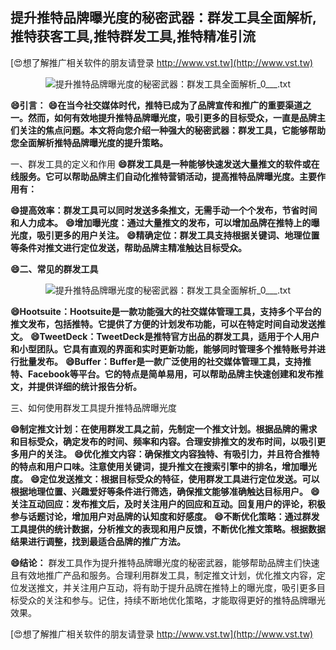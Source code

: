## **提升推特品牌曝光度的秘密武器：群发工具全面解析,推特获客工具,推特群发工具,推特精准引流**

[😍想了解推广相关软件的朋友请登录 http://www.vst.tw](http://www.vst.tw)

 <center><img src="https://vst.tw/MP4/tuiguang/png/3.png" alt="提升推特品牌曝光度的秘密武器：群发工具全面解析_0___.txt"></center>

**😄引言：**
**😄在当今社交媒体时代，推特已成为了品牌宣传和推广的重要渠道之一。然而，如何有效地提升推特品牌曝光度，吸引更多的目标受众，一直是品牌主们关注的焦点问题。本文将向您介绍一种强大的秘密武器：群发工具，它能够帮助您全面解析推特品牌曝光度的提升策略。**

一、群发工具的定义和作用
**😄群发工具是一种能够快速发送大量推文的软件或在线服务。它可以帮助品牌主们自动化推特营销活动，提高推特品牌曝光度。主要作用有：**

**😄提高效率：群发工具可以同时发送多条推文，无需手动一个个发布，节省时间和人力成本。**
**😄增加曝光度：通过大量推文的发布，可以增加品牌在推特上的曝光度，吸引更多的用户关注。**
**😄精确定位：群发工具支持根据关键词、地理位置等条件对推文进行定位发送，帮助品牌主精准触达目标受众。**

**😄二、常见的群发工具**

 <center><img src="https://vst.tw/MP4/tuiguang/png/4.png" alt="提升推特品牌曝光度的秘密武器：群发工具全面解析_0___.txt"></center>

**😄Hootsuite：Hootsuite是一款功能强大的社交媒体管理工具，支持多个平台的推文发布，包括推特。它提供了方便的计划发布功能，可以在特定时间自动发送推文。**
**😄TweetDeck：TweetDeck是推特官方出品的群发工具，适用于个人用户和小型团队。它具有直观的界面和实时更新功能，能够同时管理多个推特账号并进行批量发布。**
**😄Buffer：Buffer是一款广泛使用的社交媒体管理工具，支持推特、Facebook等平台。它的特点是简单易用，可以帮助品牌主快速创建和发布推文，并提供详细的统计报告分析。**

三、如何使用群发工具提升推特品牌曝光度

**😄制定推文计划：在使用群发工具之前，先制定一个推文计划。根据品牌的需求和目标受众，确定发布的时间、频率和内容。合理安排推文的发布时间，以吸引更多用户的关注。**
**😄优化推文内容：确保推文内容独特、有吸引力，并且符合推特的特点和用户口味。注意使用关键词，提升推文在搜索引擎中的排名，增加曝光度。**
**😄定位发送推文：根据目标受众的特征，使用群发工具进行定位发送。可以根据地理位置、兴趣爱好等条件进行筛选，确保推文能够准确触达目标用户。**
**😄关注互动回应：发布推文后，及时关注用户的回应和互动。回复用户的评论，积极参与话题讨论，增加用户对品牌的认知度和好感度。**
**😄不断优化策略：通过群发工具提供的统计数据，分析推文的表现和用户反馈，不断优化推文策略。根据数据结果进行调整，找到最适合品牌的推广方法。**

**😄结论：**
群发工具作为提升推特品牌曝光度的秘密武器，能够帮助品牌主们快速且有效地推广产品和服务。合理利用群发工具，制定推文计划，优化推文内容，定位发送推文，并关注用户互动，将有助于提升品牌在推特上的曝光度，吸引更多目标受众的关注和参与。记住，持续不断地优化策略，才能取得更好的推特品牌曝光效果。

[😍想了解推广相关软件的朋友请登录 http://www.vst.tw](http://www.vst.tw)



